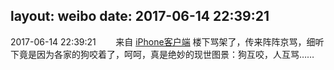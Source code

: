 layout: weibo
date: 2017-06-14 22:39:21
---
<meta name="referrer" content="no-referrer" />

2017-06-14 22:39:21  &nbsp;&nbsp;&nbsp;&nbsp;&nbsp;&nbsp; 来自 <a href="http://app.weibo.com/t/feed/9ksdit" rel="nofollow">iPhone客户端</a>
楼下骂架了，传来阵阵京骂，细听下竟是因为各家的狗咬着了，呵呵，真是绝妙的现世图景：狗互咬，人互骂…… ​​​
